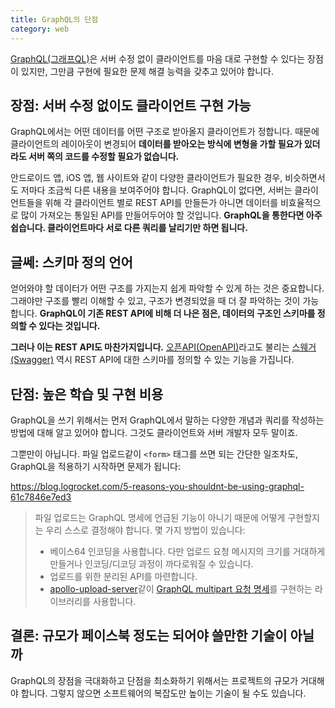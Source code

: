```yaml
---
title: GraphQL의 단점
category: web
---
```


[GraphQL(그래프QL)](https://graphql.org/)은 서버 수정 없이 클라이언트를 마음 대로 구현할 수 있다는 장점이 있지만, 그만큼 구현에 필요한 문제 해결 능력을 갖추고 있어야 합니다.

## 장점: 서버 수정 없이도 클라이언트 구현 가능

GraphQL에서는 어떤 데이터를 어떤 구조로 받아올지 클라이언트가 정합니다. 때문에 클라이언트의 레이아웃이 변경되어 **데이터를 받아오는 방식에 변형을 가할 필요가 있더라도 서버 쪽의 코드를 수정할 필요가 없습니다.**

안드로이드 앱, iOS 앱, 웹 사이트와 같이 다양한 클라이언트가 필요한 경우, 비슷하면서도 저마다 조금씩 다른 내용을 보여주어야 합니다. GraphQL이 없다면, 서버는 클라이언트들을 위해 각 클라이언트 별로 REST API를 만들든가 아니면 데이터를 비효율적으로 많이 가져오는 통일된 API를 만들어두어야 할 것입니다. **GraphQL을 통한다면 아주 쉽습니다. 클라이언트마다 서로 다른 쿼리를 날리기만 하면 됩니다.**

## 글쎄: 스키마 정의 언어

얻어와야 할 데이터가 어떤 구조를 가지는지 쉽게 파악할 수 있게 하는 것은 중요합니다. 그래야만 구조를 빨리 이해할 수 있고, 구조가 변경되었을 때 더 잘 파악하는 것이 가능합니다. **GraphQL이 기존 REST API에 비해 더 나은 점은, 데이터의 구조인 스키마를 정의할 수 있다는 것입니다.**

**그러나 이는 REST API도 마찬가지입니다.** [오픈API(OpenAPI)](https://swagger.io/docs/specification/about/)라고도 불리는 [스웨거(Swagger)](https://swagger.io/) 역시 REST API에 대한 스키마를 정의할 수 있는 기능을 가집니다.

## 단점: 높은 학습 및 구현 비용

GraphQL을 쓰기 위해서는 먼저 GraphQL에서 말하는 다양한 개념과 쿼리를 작성하는 방법에 대해 알고 있어야 합니다. 그것도 클라이언트와 서버 개발자 모두 말이죠.

그뿐만이 아닙니다. 파일 업로드같이 `<form>` 태그를 쓰면 되는 간단한 일조차도, GraphQL을 적용하기 시작하면 문제가 됩니다:

<https://blog.logrocket.com/5-reasons-you-shouldnt-be-using-graphql-61c7846e7ed3>
> 파일 업로드는 GraphQL 명세에 언급된 기능이 아니기 때문에 어떻게 구현할지는 우리 스스로 결정해야 합니다. 몇 가지 방법이 있습니다:
>
> - 베이스64 인코딩을 사용합니다. 다만 업로드 요청 메시지의 크기를 거대하게 만들거나 인코딩/디코딩 과정이 까다로워질 수 있습니다.
> - 업로드를 위한 분리된 API를 마련합니다.
> - [apollo-upload-server](https://github.com/jaydenseric/apollo-upload-server)같이 [GraphQL multipart 요청 명세](https://github.com/jaydenseric/graphql-multipart-request-spec)를 구현하는 라이브러리를 사용합니다.

## 결론: 규모가 페이스북 정도는 되어야 쓸만한 기술이 아닐까

GraphQL의 장점을 극대화하고 단점을 최소화하기 위해서는 프로젝트의 규모가 거대해야 합니다. 그렇지 않으면 소프트웨어의 복잡도만 높이는 기술이 될 수도 있습니다.
